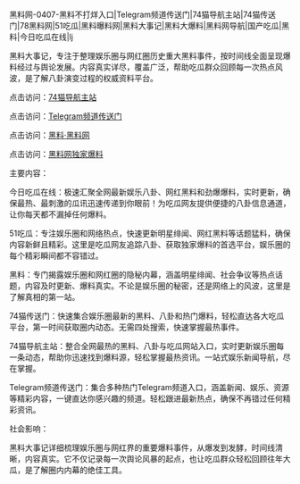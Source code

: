 #
黑料网-0407-黑料不打烊入口|Telegram频道传送门|74猫导航主站|74猫传送门|78黑料网|51吃瓜|黑料曝料网|黑料大事记|黑料大爆料|黑料网导航|国产吃瓜|黑料|今日吃瓜在线|lj

黑料大事记，专注于整理娱乐圈与网红圈历史重大黑料事件，按时间线全面呈现爆料经过与舆论发展。内容真实详尽，覆盖广泛，帮助吃瓜群众回顾每一次热点风波，是了解八卦演变过程的权威资料平台。


点击访问：<a href="https://74mao.com/">74猫导航主站</a>

点击访问：<a href="https://74mao.com/">Telegram频道传送门</a>

点击访问：<a href="https://sdbsd.pages.dev/">黑料·黑料网</a>

点击访问：<a href="https://gdas.pages.dev/">黑料网独家爆料</a>


主要内容：

今日吃瓜在线：极速汇聚全网最新娱乐八卦、网红黑料和劲爆爆料，实时更新，确保最热、最刺激的瓜讯迅速传递到你眼前！为吃瓜网友提供便捷的八卦信息通道，让你每天都不漏掉任何爆料。

51吃瓜：专注娱乐圈和网络热点，快速更新明星绯闻、网红黑料等话题猛料，确保内容新鲜且精彩。这里是吃瓜网友追踪八卦、获取独家爆料的首选平台，娱乐圈的每个精彩瞬间都不容错过。

黑料：专门揭露娱乐圈和网红圈的隐秘内幕，涵盖明星绯闻、社会争议等热点话题，内容及时更新、爆料真实。不论是娱乐圈的秘密，还是网络上的风波，这里是了解真相的第一站。

74猫传送门：快速集合娱乐圈最新的黑料、八卦和热门爆料，轻松直达各大吃瓜平台，第一时间获取圈内动态。无需四处搜索，快速掌握最热事件。

74猫导航主站：整合全网最热的黑料、八卦与吃瓜网站入口，实时更新娱乐圈每一条动态，帮助你迅速找到爆料源，轻松掌握最热资讯。一站式娱乐新闻导航，尽在掌握。

Telegram频道传送门：集合多种热门Telegram频道入口，涵盖新闻、娱乐、资源等精彩内容，一键直达你感兴趣的频道。轻松跟进最新热点，确保不再错过任何精彩资讯。

社会影响：

黑料大事记详细梳理娱乐圈与网红界的重要爆料事件，从爆发到发酵，时间线清晰，内容真实。它不仅记录每一次舆论风暴的起点，也让吃瓜群众轻松回顾往年大瓜，是了解圈内内幕的绝佳工具。

<span style="display:none;">[Canonical link](https://github.com/Nguquadi555/0157 ）</span>
